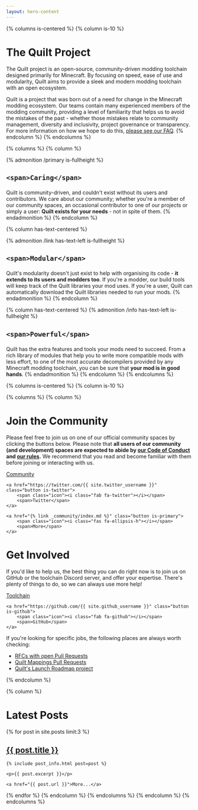 ```yaml
---
layout: hero-content
---
```


{% columns is-centered %}
{% column is-10 %}
# The Quilt Project

The Quilt project is an open-source, community-driven modding toolchain designed primarily for Minecraft. By focusing
on speed, ease of use and modularity, Quilt aims to provide a sleek and modern modding toolchain with an open ecosystem.

Quilt is a project that was born out of a need for change in the Minecraft modding ecosystem. Our teams contain many
experienced members of the modding community, providing a level of familiarity that helps us to avoid the mistakes of
the past - whether those mistakes relate to community management, diversity and inclusivity, project governance or
transparency. For more information on how we hope to do this, [please see our FAQ](/faq/).
{% endcolumn %}
{% endcolumns %}

{% columns %}
{% column %}

{% admonition /primary is-fullheight %}

<h2 class="has-text-centered">
  <span class="icon-text">
    <span class="icon has-text-primary">
      <i class="fas fa-heart"></i>
    </span>

    <span>Caring</span>
  </span>
</h2>

Quilt is community-driven, and couldn't exist without its users and contributors. We care about our community; whether
you're a member of our community spaces, an occasional contributor to one of our projects or simply a user: **Quilt
exists for your needs** - not in spite of them.
{% endadmonition %}
{% endcolumn %}

{% column has-text-centered %}

{% admonition /link has-text-left is-fullheight %}

<h2 class="has-text-centered">
  <span class="icon-text">
    <span class="icon has-text-link">
      <i class="fas fa-cubes"></i>
    </span>

    <span>Modular</span>
  </span>
</h2>

Quilt's modularity doesn't just exist to help with organising its code - **it extends to its users and modders too**.
If you're a modder, our build tools will keep track of the Quilt libraries your mod uses. If you're a user, Quilt can
automatically download the Quilt libraries needed to run your mods.
{% endadmonition %}
{% endcolumn %}

{% column has-text-centered %}
{% admonition /info has-text-left is-fullheight %}

<h2 class="has-text-centered">
  <span class="icon-text">
    <span class="icon has-text-info">
      <i class="fas fa-wrench"></i>
    </span>

    <span>Powerful</span>
  </span>
</h2>

Quilt has the extra features and tools your mods need to succeed. From a rich library of modules that help you to write
more compatible mods with less effort, to one of the most accurate decompilers provided by any Minecraft modding
toolchain, you can be sure that **your mod is in good hands**.
{% endadmonition %}
{% endcolumn %}
{% endcolumns %}


{% columns is-centered %}
{% column is-10 %}

{% columns %}
{% column %}
# Join the Community

Please feel free to join us on one of our official community spaces by clicking the buttons below. Please note that 
**all users of our community (and development) spaces are expected to abide by 
[our Code of Conduct](/community/code-of-conduct/) and [our rules](/community/rules/).** We recommend that you read 
and become familiar with them before joining or interacting with us.

<div class="button-grid font-header">
    <a href="{{ site.discord_community }}" class="button is-discord">
        <span class="icon"><i class="fab fa-discord"></i></span>
        <span>Community</span>
    </a>

    <a href="https://twitter.com/{{ site.twitter_username }}" class="button is-twitter">
        <span class="icon"><i class="fab fa-twitter"></i></span> 
        <span>Twitter</span>
    </a>

    <a href="{% link _community/index.md %}" class="button is-primary">
        <span class="icon"><i class="fas fa-ellipsis-h"></i></span> 
        <span>More</span>
    </a>
</div>

# Get Involved

If you'd like to help us, the best thing you can do right now is to join us on GitHub or the toolchain Discord server,
and offer your expertise. There's plenty of things to do, so we can always use more help!

<div class="button-grid font-header">
    <a href="{{ site.discord_toolchain }}" class="button is-discord">
        <span class="icon"><i class="fab fa-discord"></i></span>
        <span>Toolchain</span>
    </a>

    <a href="https://github.com/{{ site.github_username }}" class="button is-github">
        <span class="icon"><i class="fab fa-github"></i></span>
        <span>GitHub</span>
    </a>
</div>

If you're looking for specific jobs, the following places are always worth checking:

<ul>
    <li><a href="https://github.com/QuiltMC/rfcs/pulls">RFCs with open Pull Requests</a></li>
    <li><a href="https://github.com/QuiltMC/quilt-mappings/pulls">Quilt Mappings Pull Requests</a></li>
    <li><a href="https://github.com/orgs/QuiltMC/projects/1">Quilt's Launch Roadmap project</a></li>
</ul>
{% endcolumn %}

{% column %}
# Latest Posts

{% for post in site.posts limit:3 %}
<article class="blog-post">
    <h2 class="subtitle"><a href="{{ post.url }}">{{ post.title }}</a></h2>

    {% include post_info.html post=post %}

    <p>{{ post.excerpt }}</p>

    <a href="{{ post.url }}">More...</a>
</article>
{% endfor %}
{% endcolumn %}
{% endcolumns %}
{% endcolumn %}
{% endcolumns %}
